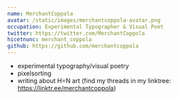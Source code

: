 ```yaml
---
name: MerchantCoppola
avatar: /static/images/merchantcoppola-avatar.png
occupation: Experimental Typographer & Visual Poet
twitter: https://twitter.com/MerchantCoppola
hicetnunc: merchant_coppola
github: https://github.com/merchantcoppola
---
```


- experimental typography/visual poetry
- pixelsorting
- writing about H=N art (find my threads in my linktree: https://linktr.ee/merchantcoppola)
